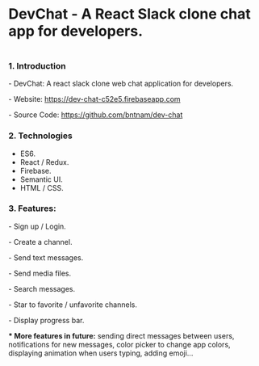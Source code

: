 <h1>DevChat - A React Slack clone chat app for developers.</h1>
<img class="img-fluid mb-5" src="https://bntnam.github.io/img/portfolio/dev-chat.png" alt="">
<h3>1. Introduction</h3>
<p>- DevChat: A react slack clone web chat application for developers.</p>
<p>- Website: <a href="https://dev-chat-c52e5.firebaseapp.com/" target="_blank">https://dev-chat-c52e5.firebaseapp.com</a></p>
<p>- Source Code: <a href="https://github.com/bntnam/dev-chat" target="_blank">https://github.com/bntnam/dev-chat</a></p>
<h3>2. Technologies</h3>
<ul>
  <li>ES6.</li>
  <li>React / Redux.</li>
  <li>Firebase.</li>
  <li>Semantic UI.</li>
  <li>HTML / CSS.</li>
</ul>
<h3>3. Features:</h3>
<p>- Sign up / Login.</p>
<p>- Create a channel.</p>
<p>- Send text messages.</p>
<p>- Send media files.</p>
<p>- Search messages.</p>
<p>- Star to favorite / unfavorite channels.</p>
<p>- Display progress bar.</p>
<p><strong>* More features in future:</strong> sending direct messages between users, notifications for new messages, color picker to change app colors, displaying animation when users typing, adding emoji...</p>